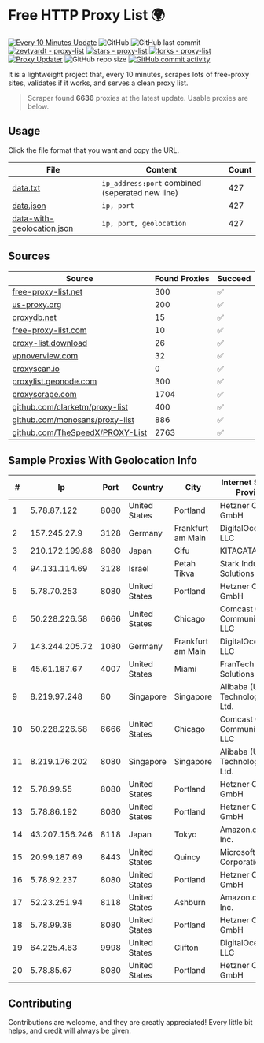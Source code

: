 
# Free HTTP Proxy List 🌍

[![Every 10 Minutes Update](https://github.com/mertguvencli/http-proxy-list/actions/workflows/main.yml/badge.svg?branch=main)](https://github.com/mertguvencli/http-proxy-list/actions/workflows/main.yml)
![GitHub](https://img.shields.io/github/license/mertguvencli/http-proxy-list)
![GitHub last commit](https://img.shields.io/github/last-commit/mertguvencli/http-proxy-list)
[![zevtyardt - proxy-list](https://img.shields.io/static/v1?label=zevtyardt&message=proxy-list&color=blue&logo=github)](https://github.com/zevtyardt/proxy-list "Go to GitHub repo")
[![stars - proxy-list](https://img.shields.io/github/stars/zevtyardt/proxy-list?style=social)](https://github.com/zevtyardt/proxy-list)
[![forks - proxy-list](https://img.shields.io/github/forks/zevtyardt/proxy-list?style=social)](https://github.com/zevtyardt/proxy-list)
[![Proxy Updater](https://github.com/zevtyardt/proxy-list/workflows/Proxy%20Updater/badge.svg)](https://github.com/zevtyardt/proxy-list/actions?query=workflow:"Proxy+Updater")
![GitHub repo size](https://img.shields.io/github/repo-size/zevtyardt/proxy-list)
[![GitHub commit activity](https://img.shields.io/github/commit-activity/m/zevtyardt/proxy-list?logo=commits)](https://github.com/zevtyardt/proxy-list/commits/main)

It is a lightweight project that, every 10 minutes, scrapes lots of free-proxy sites, validates if it works, and serves a clean proxy list.

> Scraper found **6636** proxies at the latest update. Usable proxies are below.

## Usage

Click the file format that you want and copy the URL.

|File|Content|Count|
|----|-------|-----|
|[data.txt](https://raw.githubusercontent.com/mertguvencli/http-proxy-list/main/proxy-list/data.txt)|`ip_address:port` combined (seperated new line)|427|
|[data.json](https://raw.githubusercontent.com/mertguvencli/http-proxy-list/main/proxy-list/data.json)|`ip, port`|427|
|[data-with-geolocation.json](https://raw.githubusercontent.com/mertguvencli/http-proxy-list/main/proxy-list/data-with-geolocation.json)|`ip, port, geolocation`|427|

## Sources

|Source|Found Proxies|Succeed|
|------|-------------|-------|
|[free-proxy-list.net](https://free-proxy-list.net)|300|✅|
|[us-proxy.org](https://www.us-proxy.org)|200|✅|
|[proxydb.net](http://proxydb.net)|15|✅|
|[free-proxy-list.com](https://free-proxy-list.com/?page=&port=&type%5B%5D=http&type%5B%5D=https&up_time=0&search=Search)|10|✅|
|[proxy-list.download](https://www.proxy-list.download/HTTP)|26|✅|
|[vpnoverview.com](https://vpnoverview.com/privacy/anonymous-browsing/free-proxy-servers)|32|✅|
|[proxyscan.io](https://www.proxyscan.io)|0|✅|
|[proxylist.geonode.com](https://proxylist.geonode.com/api/proxy-list?limit=300&page=1&sort_by=lastChecked&sort_type=desc&protocols=http,https)|300|✅|
|[proxyscrape.com](https://api.proxyscrape.com/v2/?request=displayproxies&protocol=http&timeout=10000&country=all&ssl=all&anonymity=all)|1704|✅|
|[github.com/clarketm/proxy-list](https://raw.githubusercontent.com/clarketm/proxy-list/master/proxy-list-raw.txt)|400|✅|
|[github.com/monosans/proxy-list](https://raw.githubusercontent.com/monosans/proxy-list/main/proxies/http.txt)|886|✅|
|[github.com/TheSpeedX/PROXY-List](https://raw.githubusercontent.com/TheSpeedX/PROXY-List/master/http.txt)|2763|✅|


## Sample Proxies With Geolocation Info

|#|Ip|Port|Country|City|Internet Service Provider|
|-|--|----|-------|----|-------------------------|
|1|5.78.87.122|8080|United States|Portland|Hetzner Online GmbH|
|2|157.245.27.9|3128|Germany|Frankfurt am Main|DigitalOcean, LLC|
|3|210.172.199.88|8080|Japan|Gifu|KITAGATA|
|4|94.131.114.69|3128|Israel|Petah Tikva|Stark Industries Solutions LTD|
|5|5.78.70.253|8080|United States|Portland|Hetzner Online GmbH|
|6|50.228.226.58|6666|United States|Chicago|Comcast Cable Communications, LLC|
|7|143.244.205.72|1080|Germany|Frankfurt am Main|DigitalOcean, LLC|
|8|45.61.187.67|4007|United States|Miami|FranTech Solutions|
|9|8.219.97.248|80|Singapore|Singapore|Alibaba (US) Technology Co., Ltd.|
|10|50.228.226.58|6666|United States|Chicago|Comcast Cable Communications, LLC|
|11|8.219.176.202|8080|Singapore|Singapore|Alibaba (US) Technology Co., Ltd.|
|12|5.78.99.55|8080|United States|Portland|Hetzner Online GmbH|
|13|5.78.86.192|8080|United States|Portland|Hetzner Online GmbH|
|14|43.207.156.246|8118|Japan|Tokyo|Amazon.com, Inc.|
|15|20.99.187.69|8443|United States|Quincy|Microsoft Corporation|
|16|5.78.92.237|8080|United States|Portland|Hetzner Online GmbH|
|17|52.23.251.94|8118|United States|Ashburn|Amazon.com, Inc.|
|18|5.78.99.38|8080|United States|Portland|Hetzner Online GmbH|
|19|64.225.4.63|9998|United States|Clifton|DigitalOcean, LLC|
|20|5.78.85.67|8080|United States|Portland|Hetzner Online GmbH|



## Contributing

Contributions are welcome, and they are greatly appreciated! Every
little bit helps, and credit will always be given.

